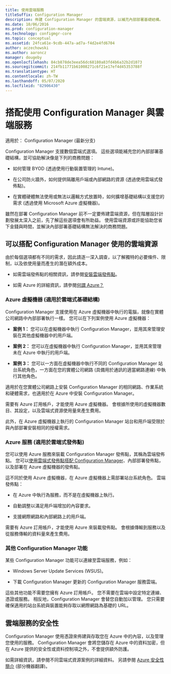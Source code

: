 ```yaml
---
title: 使用雲端服務
titleSuffix: Configuration Manager
description: 佈建 Configuration Manager 的雲端資源，以補充內部部署基礎結構。
ms.date: 10/06/2016
ms.prod: configuration-manager
ms.technology: configmgr-core
ms.topic: conceptual
ms.assetid: 24fca61e-9cdb-447a-ad7a-f4d2e4fd6704
author: aczechowski
ms.author: aaroncz
manager: dougeby
ms.openlocfilehash: 84cb878de3eea56dc68180a83fd4b6a32b2d1073
ms.sourcegitcommit: 214fb11771b61008271c6f21e17ef4d45353788f
ms.translationtype: HT
ms.contentlocale: zh-TW
ms.lasthandoff: 05/07/2020
ms.locfileid: "82906430"
---
```

# <a name="use-cloud-services-with-configuration-manager"></a>搭配使用 Configuration Manager 與雲端服務

適用於：  Configuration Manager (最新分支)

Configuration Manager 支援數個雲端式選項。 這些選項能補充您的內部部署基礎結構，並可協助解決像是下列的商務問題：  

-   如何管理 BYOD (透過使用行動裝置管理的 Intune)。  

-   在公司防火牆外，如何提供隔離用戶端或內部網路的資源 (透過使用雲端式發佈點)。  

-   在實體硬體無法使用或無法以邏輯方式放置時，如何擴增基礎結構以支援您的需求 (透過使用 Microsoft Azure 虛擬機器)。  

雖然在部署 Configuration Manager 前不一定要佈建雲端資源，但在階層設計計劃發展太深入之前，先了解這些選項會有所助益。 使用雲端資源或許能協助您省下金錢與時間，並解決內部部署基礎結構無法解決的商務問題。  

## <a name="cloud-based-resources-you-can-use-with-configuration-manager"></a>可以搭配 Configuration Manager 使用的雲端資源  
 由於每個選項都有不同的需求，因此請逐一深入調查，以了解獨特的必要條件、限制，以及依使用量而產生的潛在額外成本。  

-   如需雲端發佈點的相關資訊，請參閱[安裝雲端發佈點](../servers/deploy/configure/install-cloud-based-distribution-points-in-microsoft-azure.md)。

-   如需 Azure 的詳細資訊，請參閱[何謂 Azure？](https://azure.microsoft.com/overview/what-is-azure/)

### <a name="azure-virtual-machines-for-cloud-based-infrastructure"></a>Azure 虛擬機器 (適用於雲端式基礎結構)  
 Configuration Manager 支援使用在 Azure 虛擬機器中執行的電腦，就像在實體公司網路中內部部署執行一樣。 您可以在下列案例使用 Azure 虛擬機器：  

-   **案例 1：** 您可以在虛擬機器中執行 Configuration Manager，並用其來管理安裝在其他虛擬機器中的用戶端。  

-   **案例 2：** 您可以在虛擬機器中執行 Configuration Manager，並用其來管理未在 Azure 中執行的用戶端。  

-   **案例 3：** 您可以一方面在虛擬機器中執行不同的 Configuration Manager 站台系統角色，一方面在您的實體公司網路 (具備用於通訊的適當網路連線) 中執行其他角色。  

適用於在您實體公司網路上安裝 Configuration Manager 的相同網路、作業系統和硬體需求，也適用於在 Azure 中安裝 Configuration Manager。  

需要有 Azure 訂用帳戶，才能使用 Azure 虛擬機器。 會根據所使用的虛擬機器數目、其設定，以及雲端式資源使用量來產生費用。  

此外，在 Azure 虛擬機器上執行的 Configuration Manager 站台和用戶端受限於與內部部署安裝相同的授權需求。  

### <a name="azure-services-for-cloud-based-distribution-points"></a>Azure 服務 (適用於雲端式發佈點)  
 您可以使用 Azure 服務來裝載 Configuration Manager 發佈點，其稱為雲端發佈點。 您可以[使用雲端式發佈點搭配 Configuration Manager](../../core/plan-design/hierarchy/use-a-cloud-based-distribution-point.md)、內部部署發佈點，以及部署在 Azure 虛擬機器的發佈點。  

 這不同於使用 Azure 虛擬機器，在 Azure 虛擬機器上需部署站台系統角色。 雲端發佈點：  

-   在 Azure 中執行為服務，而不是在虛擬機器上執行。  

-   自動調整以滿足用戶端增加的內容要求。  

-   支援網際網路和內部網路上的用戶端。  

需要有 Azure 訂用帳戶，才能使用 Azure 來裝載發佈點。 會根據傳輸到服務以及從服務傳輸的資料量來產生費用。  

### <a name="additional-configuration-manager-capabilities"></a>其他 Configuration Manager 功能  
 某些 Configuration Manager 功能可以連線至雲端服務，例如：  

-   Windows Server Update Services (WSUS)。  

-   下載 Configuration Manager 更新的 Configuration Manager 服務雲端。  

這些其他功能不需要您擁有 Azure 訂用帳戶。 您不需要在雲端中設定特定連線、憑證或服務。 相反地，Configuration Manager 會替您自動加以管理。 您只需要確保適用的站台系統與裝置能夠存取以網際網路為基礎的 URL。  

##  <a name="security-for-cloud-based-services"></a><a name="BKMK_CloudSec"></a> 雲端服務的安全性  
 Configuration Manager 使用憑證來佈建與存取您在 Azure 中的內容，以及管理您使用的服務。 Configuration Manager 會將您儲存在 Azure 中的資料加密，但在 Azure 提供的安全性或資料控制項之外，不會提供額外防護。  

 如需詳細資訊，請參閱不同雲端式資源案例的詳細資料。 另請參閱 [Azure 安全性簡介](https://docs.microsoft.com/azure/security/fundamentals/overview) \(部分機器翻譯\)。
